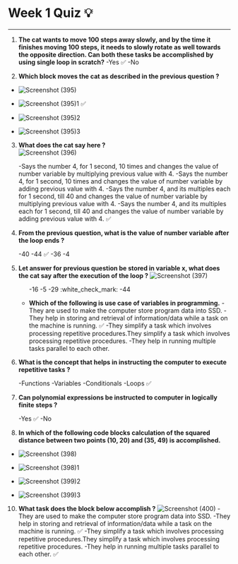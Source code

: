 # Week 1 Quiz :bulb:
***

1. **The cat wants to move 100 steps away slowly, and by the time it finishes moving 100 steps, it needs to slowly rotate as well towards the opposite direction. Can both these tasks be accomplished by using single loop in scratch?**
   -Yes :white_check_mark:
   -No

2. **Which block moves the cat as described in the previous question ?**
   
  - ![Screenshot (395)](https://github.com/user-attachments/assets/41b2bf52-cc87-4896-a98b-819de8938fa9)

  - ![Screenshot (395)1](https://github.com/user-attachments/assets/66c0ce7d-32cb-468b-9b1d-d18159757b3b) :white_check_mark:

  - ![Screenshot (395)2](https://github.com/user-attachments/assets/02d3036a-c9d8-4fb4-9f23-96e21433b630)

  - ![Screenshot (395)3](https://github.com/user-attachments/assets/04987fd2-b47a-426e-82f3-8291c19770b5)

3. **What does the cat say here ?** <br>![Screenshot (396)](https://github.com/user-attachments/assets/79f45be0-4238-4362-ae8e-3cd52b88cd5b)
  
      -Says the number 4, for 1 second, 10 times and changes the value of number variable by multiplying previous value with 4. 
      -Says the number 4, for 1 second, 10 times and changes the value of number variable by adding previous value with 4.
      -Says the number 4, and its multiples each for 1 second, till 40 and changes the value of number variable by multiplying previous value with 4.
      -Says the number 4, and its multiples each for 1 second, till 40 and changes the value of number variable by adding previous value with 4. :white_check_mark:
      
4. **From the previous question, what is the value of number variable after the loop ends ?**
  
      -40 
      -44 :white_check_mark:
      -36
      -4 
   
5. **Let answer for previous question be stored in variable x, what does the cat say after the execution of the loop ?**
   ![Screenshot (397)](https://github.com/user-attachments/assets/0ae62837-52cf-4463-b96d-32ca6655d50a)
   <ul>
      -16 
      -5 
      -29 :white_check_mark:
      -44 

6. **Which of the following is use case of variables in programming.**
      -They are used to make the computer store program data into SSD.
      -They help in storing and retrieval of information/data while a task on the machine is running. :white_check_mark:
      -They simplify a task which involves processing repetitive procedures.They simplify a task which involves processing repetitive procedures.
      -They help in running multiple tasks parallel to each other.
   </ul>

7. **What is the concept that helps in instructing the computer to execute repetitive tasks ?**
 
      -Functions
      -Variables
      -Conditionals
      -Loops :white_check_mark:
   
8. **Can polynomial expressions be instructed to computer in logically finite steps ?**
  
      -Yes :white_check_mark:
      -No 

9. **In which of the following code blocks calculation of the squared distance between two points (10, 20) and (35, 49) is accomplished.**
 - ![Screenshot (398)](https://github.com/user-attachments/assets/38c95bcb-b119-4742-b8c2-769183c73489)

  - ![Screenshot (398)1](https://github.com/user-attachments/assets/cd52701a-ef51-4c0b-a587-ed401c856156)

  - ![Screenshot (399)2](https://github.com/user-attachments/assets/9559de65-a9ba-47fc-9f6d-161e81d4c01c)

  - ![Screenshot (399)3](https://github.com/user-attachments/assets/33a5e077-eaf6-466e-90be-8dacd5de23e5)

10. **What task does the block below accomplish ?**
    ![Screenshot (400)](https://github.com/user-attachments/assets/84a1c528-76a5-4ca3-b6ea-7ca531a784af)
      -They are used to make the computer store program data into SSD.
      -They help in storing and retrieval of information/data while a task on the machine is running. :white_check_mark:
      -They simplify a task which involves processing repetitive procedures.They simplify a task which involves processing repetitive procedures.
      -They help in running multiple tasks parallel to each other. :white_check_mark: 
   

